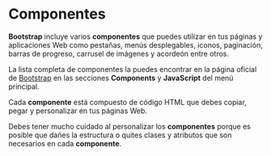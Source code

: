 # Componentes

**Bootstrap** incluye varios **componentes** que puedes utilizar en tus páginas y aplicaciones Web como pestañas, menús desplegables, iconos, paginación, barras de progreso, carrusel de imágenes y acordeón entre otros.

La lista completa de componentes la puedes encontrar en la página oficial de [Bootstrap](http://getbootstrap.com/) en las secciones **Components** y **JavaScript** del menú principal.

Cada **componente** está compuesto de código HTML que debes copiar, pegar y personalizar en tus páginas Web.

Debes tener mucho cuidado al personalizar los **componentes** porque es posible que dañes la estructura o quites clases y atributos que son necesarios en cada **componente**.

